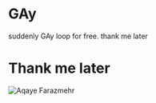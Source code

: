 # GAy
suddenly GAy loop for free. thank me later

# Thank me later
![Aqaye Farazmehr](https://time.com/4138495/smiling-donkey-rescued-from-floodwaters/)
